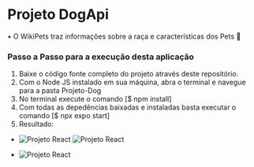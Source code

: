 # Projeto DogApi
 • O WikiPets traz informações sobre a raça e características dos Pets 🐶

### Passo a Passo para a execução desta aplicação

1. Baixe o código fonte completo do projeto através deste repositório.
2. Com o Node JS instalado em sua máquina, abra o terminal e navegue para a pasta Projeto-Dog
3. No terminal execute o comando [$ npm install]
4. Com todas as depedências baixadas e instaladas basta executar o comando [$ npx expo start]
5. Resultado:

* ![Projeto React](https://cdn.discordapp.com/attachments/786006828466044931/1047142639968997437/tela1.png) ![Projeto React](https://cdn.discordapp.com/attachments/786006828466044931/1047142640367444078/tela2.png)

  

* ![Projeto React](https://cdn.discordapp.com/attachments/786006828466044931/1047142640812052490/tela3.png)

  

  

